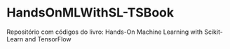 # HandsOnMLWithSL-TSBook
Repositório com códigos do livro: Hands-On Machine Learning with Scikit-Learn and TensorFlow
